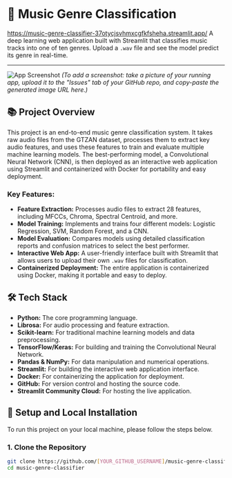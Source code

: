 # 🎵 Music Genre Classification

https://music-genre-classifier-37otycjsvhmxcgfkfsheha.streamlit.app/
A deep learning web application built with Streamlit that classifies music tracks into one of ten genres. Upload a `.wav` file and see the model predict its genre in real-time.

---

![App Screenshot]([URL_TO_YOUR_SCREENSHOT.png])
*(To add a screenshot: take a picture of your running app, upload it to the "Issues" tab of your GitHub repo, and copy-paste the generated image URL here.)*

## 📚 Project Overview

This project is an end-to-end music genre classification system. It takes raw audio files from the GTZAN dataset, processes them to extract key audio features, and uses these features to train and evaluate multiple machine learning models. The best-performing model, a Convolutional Neural Network (CNN), is then deployed as an interactive web application using Streamlit and containerized with Docker for portability and easy deployment.

### Key Features:

*   **Feature Extraction:** Processes audio files to extract 28 features, including MFCCs, Chroma, Spectral Centroid, and more.
*   **Model Training:** Implements and trains four different models: Logistic Regression, SVM, Random Forest, and a CNN.
*   **Model Evaluation:** Compares models using detailed classification reports and confusion matrices to select the best performer.
*   **Interactive Web App:** A user-friendly interface built with Streamlit that allows users to upload their own `.wav` files for classification.
*   **Containerized Deployment:** The entire application is containerized using Docker, making it portable and easy to deploy.

## 🛠️ Tech Stack

*   **Python:** The core programming language.
*   **Librosa:** For audio processing and feature extraction.
*   **Scikit-learn:** For traditional machine learning models and data preprocessing.
*   **TensorFlow/Keras:** For building and training the Convolutional Neural Network.
*   **Pandas & NumPy:** For data manipulation and numerical operations.
*   **Streamlit:** For building the interactive web application interface.
*   **Docker:** For containerizing the application for deployment.
*   **GitHub:** For version control and hosting the source code.
*   **Streamlit Community Cloud:** For hosting the live application.

## 🚀 Setup and Local Installation

To run this project on your local machine, please follow the steps below.

### 1. Clone the Repository

```bash
git clone https://github.com/[YOUR_GITHUB_USERNAME]/music-genre-classifier.git
cd music-genre-classifier
